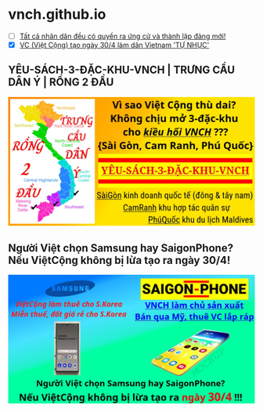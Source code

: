 # vnch.github.io

- [ ] [Tất cả nhân dân đều có quyền ra ứng cử và thành lập đảng mới!](/docs/kien-tao/dan-ung-cu-thu-tuong.md)
- [x] [VC (Việt Cộng) tạo ngày 30/4 làm dân Vietnam 'TỰ NHỤC'](/docs/kien-tao/tu_nhuc.md)

## YÊU-SÁCH-3-ĐẶC-KHU-VNCH | TRƯNG CẦU DÂN Ý | RỒNG 2 ĐẦU
![YÊU-SÁCH-3-ĐẶC-KHU-VNCH TRƯNGCẦUDÂNÝ RỒNG 2 ĐẦU](/public/static/images/3DacKhu.map.jpg)

## Người Việt chọn Samsung hay SaigonPhone? Nếu ViệtCộng không bị lừa tạo ra ngày 30/4!
![Saigon Phone](/public/static/images/SaiGonPhone-vs-Samsung.jpg)
